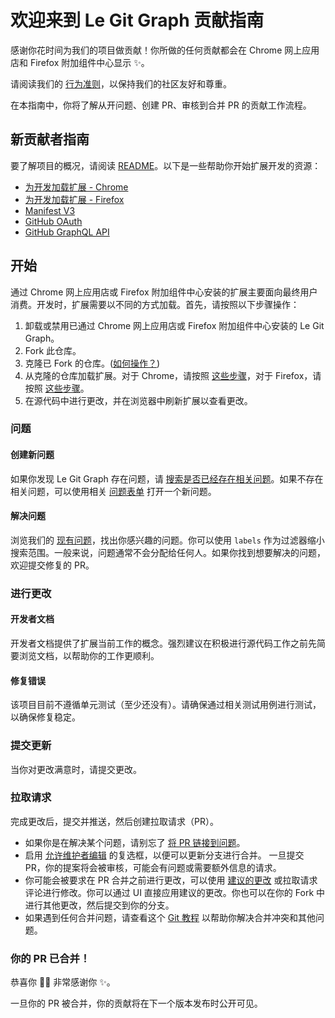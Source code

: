 # 欢迎来到 Le Git Graph 贡献指南 <!-- omit in toc -->

感谢你花时间为我们的项目做贡献！你所做的任何贡献都会在 Chrome 网上应用店和 Firefox 附加组件中心显示 :sparkles:。

请阅读我们的 [行为准则](./CODE_OF_CONDUCT.md)，以保持我们的社区友好和尊重。

在本指南中，你将了解从开问题、创建 PR、审核到合并 PR 的贡献工作流程。

## 新贡献者指南

要了解项目的概况，请阅读 [README](README.md)。以下是一些帮助你开始扩展开发的资源：

- [为开发加载扩展 - Chrome](https://developer.chrome.com/docs/extensions/mv3/getstarted/development-basics/#load-unpacked)
- [为开发加载扩展 - Firefox](https://developer.mozilla.org/en-US/docs/Mozilla/Add-ons/WebExtensions/Your_first_WebExtension#installing)
- [Manifest V3](https://developer.chrome.com/docs/extensions/mv3/intro/)
- [GitHub OAuth](https://docs.github.com/en/developers/apps/building-oauth-apps/authorizing-oauth-apps)
- [GitHub GraphQL API](https://docs.github.com/en/graphql)

## 开始

通过 Chrome 网上应用店或 Firefox 附加组件中心安装的扩展主要面向最终用户消费。开发时，扩展需要以不同的方式加载。首先，请按照以下步骤操作：
1. 卸载或禁用已通过 Chrome 网上应用店或 Firefox 附加组件中心安装的 Le Git Graph。
2. Fork 此仓库。
3. 克隆已 Fork 的仓库。([如何操作？](https://docs.github.com/en/repositories/creating-and-managing-repositories/cloning-a-repository))
4. 从克隆的仓库加载扩展。对于 Chrome，请按照 [这些步骤](https://developer.chrome.com/docs/extensions/mv3/getstarted/development-basics/#load-unpacked)，对于 Firefox，请按照 [这些步骤](https://developer.mozilla.org/en-US/docs/Mozilla/Add-ons/WebExtensions/Your_first_WebExtension#installing)。
5. 在源代码中进行更改，并在浏览器中刷新扩展以查看更改。

### 问题

#### 创建新问题

如果你发现 Le Git Graph 存在问题，请 [搜索是否已经存在相关问题](https://docs.github.com/en/github/searching-for-information-on-github/searching-on-github/searching-issues-and-pull-requests#search-by-the-title-body-or-comments)。如果不存在相关问题，可以使用相关 [问题表单](https://github.com/NirmalScaria/le-git-graph/issues/new/choose) 打开一个新问题。

#### 解决问题

浏览我们的 [现有问题](https://github.com/NirmalScaria/le-git-graph/issues)，找出你感兴趣的问题。你可以使用 `labels` 作为过滤器缩小搜索范围。一般来说，问题通常不会分配给任何人。如果你找到想要解决的问题，欢迎提交修复的 PR。

### 进行更改

#### 开发者文档

开发者文档提供了扩展当前工作的概念。强烈建议在积极进行源代码工作之前先简要浏览文档，以帮助你的工作更顺利。

#### 修复错误

该项目目前不遵循单元测试（至少还没有）。请确保通过相关测试用例进行测试，以确保修复稳定。

### 提交更新

当你对更改满意时，请提交更改。

### 拉取请求

完成更改后，提交并推送，然后创建拉取请求（PR）。
- 如果你是在解决某个问题，请别忘了 [将 PR 链接到问题](https://docs.github.com/en/issues/tracking-your-work-with-issues/linking-a-pull-request-to-an-issue)。
- 启用 [允许维护者编辑](https://docs.github.com/en/github/collaborating-with-issues-and-pull-requests/allowing-changes-to-a-pull-request-branch-created-from-a-fork) 的复选框，以便可以更新分支进行合并。
一旦提交 PR，你的提案将会被审核，可能会有问题或需要额外信息的请求。
- 你可能会被要求在 PR 合并之前进行更改，可以使用 [建议的更改](https://docs.github.com/en/github/collaborating-with-issues-and-pull-requests/incorporating-feedback-in-your-pull-request) 或拉取请求评论进行修改。你可以通过 UI 直接应用建议的更改。你也可以在你的 Fork 中进行其他更改，然后提交到你的分支。
- 如果遇到任何合并问题，请查看这个 [Git 教程](https://github.com/skills/resolve-merge-conflicts) 以帮助你解决合并冲突和其他问题。

### 你的 PR 已合并！

恭喜你 :tada::tada: 非常感谢你 :sparkles:。

一旦你的 PR 被合并，你的贡献将在下一个版本发布时公开可见。